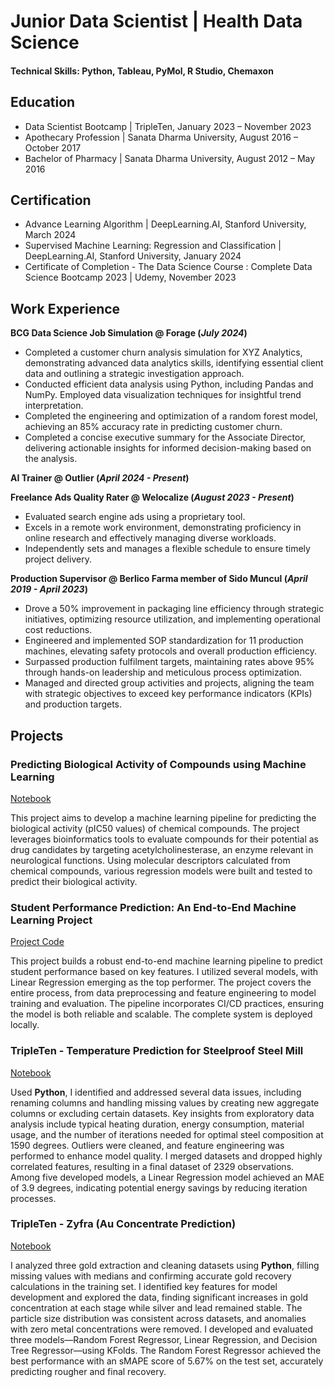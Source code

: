 
# Junior Data Scientist | Health Data Science

#### Technical Skills: Python, Tableau, PyMol, R Studio, Chemaxon

## Education
- Data Scientist Bootcamp | TripleTen, January 2023 – November 2023
- Apothecary Profession | Sanata Dharma University, August 2016 – October 2017
- Bachelor of Pharmacy | Sanata Dharma University, August 2012 – May 2016

## Certification
- Advance Learning Algorithm | DeepLearning.AI, Stanford University, March 2024
- Supervised Machine Learning: Regression and Classification | DeepLearning.AI, Stanford University, January 2024
- Certificate of Completion - The Data Science Course : Complete Data Science Bootcamp 2023 | Udemy, November 2023

## Work Experience
**BCG Data Science Job Simulation @ Forage (_July 2024_)**
- Completed a customer churn analysis simulation for XYZ Analytics, demonstrating advanced data analytics skills, identifying essential client data and outlining a strategic investigation approach.
- Conducted efficient data analysis using Python, including Pandas and NumPy. Employed data visualization techniques for insightful trend interpretation.
- Completed the engineering and optimization of a random forest model, achieving an 85% accuracy rate in predicting customer churn.
- Completed a concise executive summary for the Associate Director, delivering actionable insights for informed decision-making based on the analysis.

**AI Trainer @ Outlier (_April 2024 - Present_)**

**Freelance Ads Quality Rater @ Welocalize (_August 2023 - Present_)**
- Evaluated search engine ads using a proprietary tool.
- Excels in a remote work environment, demonstrating proficiency in online research and effectively managing diverse workloads.
- Independently sets and manages a flexible schedule to ensure timely project delivery.

**Production Supervisor @ Berlico Farma member of Sido Muncul (_April 2019 - April 2023_)**
- Drove a 50% improvement in packaging line efficiency through strategic initiatives, optimizing resource utilization, and implementing operational cost reductions.
- Engineered and implemented SOP standardization for 11 production machines, elevating safety protocols and overall production efficiency.
- Surpassed production fulfilment targets, maintaining rates above 95% through hands-on leadership and meticulous process optimization.
- Managed and directed group activities and projects, aligning the team with strategic objectives to exceed key performance indicators (KPIs) and production targets.

## Projects
### Predicting Biological Activity of Compounds using Machine Learning
[Notebook](https://github.com/albertomoa/Health-Data-Science-Projects/tree/main/Drug-Discovery-New-Novel-Compound)

This project aims to develop a machine learning pipeline for predicting the biological activity (pIC50 values) of chemical compounds. The project leverages bioinformatics tools to evaluate compounds for their potential as drug candidates by targeting acetylcholinesterase, an enzyme relevant in neurological functions. Using molecular descriptors calculated from chemical compounds, various regression models were built and tested to predict their biological activity.

### Student Performance Prediction: An End-to-End Machine Learning Project
[Project Code](https://github.com/albertomoa/End-To-End-ML-Project-Student-Performance)

This project builds a robust end-to-end machine learning pipeline to predict student performance based on key features. I utilized several models, with Linear Regression emerging as the top performer. The project covers the entire process, from data preprocessing and feature engineering to model training and evaluation. The pipeline incorporates CI/CD practices, ensuring the model is both reliable and scalable. The complete system is deployed locally.

### TripleTen - Temperature Prediction for Steelproof Steel Mill
[Notebook](https://github.com/albertomoa/DS-TripleTen-ex-Practicum-Machine-Learning-Modeling/tree/main/Final%20project)

Used **Python**, I identified and addressed several data issues, including renaming columns and handling missing values by creating new aggregate columns or excluding certain datasets. Key insights from exploratory data analysis include typical heating duration, energy consumption, material usage, and the number of iterations needed for optimal steel composition at 1590 degrees. Outliers were cleaned, and feature engineering was performed to enhance model quality. I merged datasets and dropped highly correlated features, resulting in a final dataset of 2329 observations. Among five developed models, a Linear Regression model achieved an MAE of 3.9 degrees, indicating potential energy savings by reducing iteration processes.

### TripleTen - Zyfra (Au Concentrate Prediction)
[Notebook](https://github.com/albertomoa/DS-TripleTen-ex-Practicum-Machine-Learning-Modeling/tree/main/Project%2010)

I analyzed three gold extraction and cleaning datasets using **Python**, filling missing values with medians and confirming accurate gold recovery calculations in the training set. I identified key features for model development and explored the data, finding significant increases in gold concentration at each stage while silver and lead remained stable. The particle size distribution was consistent across datasets, and anomalies with zero metal concentrations were removed. I developed and evaluated three models—Random Forest Regressor, Linear Regression, and Decision Tree Regressor—using KFolds. The Random Forest Regressor achieved the best performance with an sMAPE score of 5.67% on the test set, accurately predicting rougher and final recovery.
